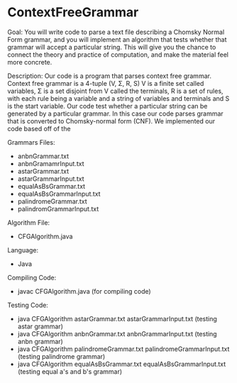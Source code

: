 # ContextFreeGrammar
Goal:
You will write code to parse a text file describing a Chomsky Normal Form grammar, and you will implement an algorithm that tests whether that grammar will accept a particular string. This will give you the chance to connect the theory and practice of computation, and make the material feel more concrete.

Description:
Our code is a program that parses context free grammar. Context free grammar is a 4-tuple  (V, Σ, R, S) 
V is a finite set called variables, Σ is a set disjoint from V called the terminals, R is a set of rules, with each rule being a variable and a string of variables and terminals and S is the start variable. Our code test whether a particular string can be generated by a particular grammar. In this case our code parses grammar that is converted to Chomsky-normal form (CNF). We implemented our code based off of the 



Grammars Files:
- anbnGrammar.txt
- anbnGramamrInput.txt
- astarGrammar.txt
- astarGrammarInput.txt
- equalAsBsGrammar.txt
- equalAsBsGrammarInput.txt
- palindromeGrammar.txt
- palindromGrammarInput.txt

Algorithm File:
- CFGAlgorithm.java

Language:
- Java

Compiling Code:

- javac CFGAlgorithm.java (for compiling code)

Testing Code:

- java CFGAlgorithm astarGrammar.txt astarGrammarInput.txt (testing astar grammar)
- java CFGAlgorithm anbnGrammar.txt anbnGrammarInput.txt (testing anbn grammar)
- java CFGAlgorithm palindromeGrammar.txt palindromeGrammarInput.txt (testing palindrome grammar)
- java CFGAlgorithm equalAsBsGrammar.txt equalAsBsGrammarInput.txt (testing equal a's and b's grammar)

